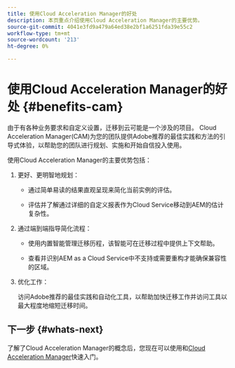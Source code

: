 ```yaml
---
title: 使用Cloud Acceleration Manager的好处
description: 本页重点介绍使用Cloud Acceleration Manager的主要优势。
source-git-commit: 4041e3fd9a479a64ed38e2bf1a6251fda39e55c2
workflow-type: tm+mt
source-wordcount: '213'
ht-degree: 0%

---
```



# 使用Cloud Acceleration Manager的好处 {#benefits-cam}

由于有各种业务要求和自定义设置，迁移到云可能是一个涉及的项目。 Cloud Acceleration Manager(CAM)为您的团队提供Adobe推荐的最佳实践和方法的引导式体验，以帮助您的团队进行规划、实施和开始自信投入使用。

使用Cloud Acceleration Manager的主要优势包括：

1. 更好、更明智地规划：

   * 通过简单易读的结果直观呈现来简化当前实例的评估。

   * 评估并了解通过详细的自定义报表作为Cloud Service移动到AEM的估计复杂性。

1. 通过端到端指导简化流程：

   * 使用内置智能管理迁移历程，该智能可在迁移过程中提供上下文帮助。

   * 查看并识别AEM as a Cloud Service中不支持或需要重构才能确保兼容性的区域。

1. 优化工作：

   访问Adobe推荐的最佳实践和自动化工具，以帮助加快迁移工作并访问工具以最大程度地缩短迁移时间。

## 下一步 {#whats-next}

了解了Cloud Acceleration Manager的概念后，您现在可以使用和[Cloud Acceleration Manager](https://experienceleague.adobe.com/docs/experience-manager-cloud-service/moving/cloud-acceleration-manager/using-cam/getting-started-cam.html?lang=en)快速入门。